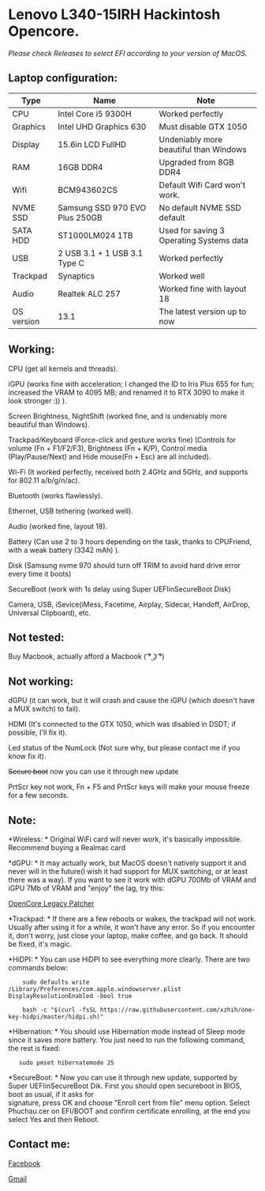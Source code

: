 # Lenovo L340-15IRH Hackintosh Opencore.

*Please check Releases to select EFI according to your version of MacOS.*

## Laptop configuration:
  | Type | Name | Note |
  | --- | --- | --- |
  | CPU | Intel Core i5 9300H | Worked perfectly |
  | Graphics | Intel UHD Graphics 630 | Must disable GTX 1050 |
  | Display | 15.6in LCD FullHD | Undeniably more beautiful than Windows |
  | RAM | 16GB DDR4 | Upgraded from 8GB DDR4 |
  | Wifi| BCM943602CS | Default Wifi Card won't work. |
  | NVME SSD| Samsung SSD 970 EVO Plus 250GB | No default NVME SSD default |
  | SATA HDD | ST1000LM024 1TB | Used for saving 3 Operating Systems data |
  | USB | 2 USB 3.1 + 1 USB 3.1 Type C | Worked perfectly |
  | Trackpad | Synaptics | Worked well |
  | Audio | Realtek ALC 257 | Worked fine with layout 18 |
  | OS version| 13.1 | The latest version up to now |
  


## Working:

  CPU (get all kernels and threads).
  
  iGPU (works fine with acceleration; I changed the ID to Iris Plus 655 for fun; increased the VRAM to 4095 MB; and renamed it to RTX 3090 to make it look stronger :)) ).
  
  Screen Brightness, NightShift (worked fine, and is undeniably more beautiful than Windows).
  
  Trackpad/Keyboard (Force-click and gesture works fine)
  (Controls for volume (Fn + F1/F2/F3), Brightness (Fn + K/P), Control media (Play/Pause/Next) and Hide mouse(Fn + Esc) are all included).
  
  Wi-Fi (It worked perfectly, received both 2.4GHz and 5GHz, and supports for 802.11 a/b/g/n/ac).
  
  Bluetooth (works flawlessly).
  
  Ethernet, USB tethering (worked well).
  
  Audio (worked fine, layout 18).
  
  Battery (Can use 2 to 3 hours depending on the task, thanks to CPUFriend, with a weak battery (3342 mAh) ).
  
  Disk (Samsung nvme 970 should turn off TRIM to avoid hard drive error every time it boots)
  
  SecureBoot (work with 1s delay using Super UEFIinSecureBoot Disk)
  
  Camera, USB, iSevice(iMess, Facetime, Airplay, Sidecar, Handoff, AirDrop, Universal Clipboard), etc.
  
## Not tested:

  Buy Macbook, actually afford a Macbook ( ͡° ͜ʖ ͡°)

## Not working:

  dGPU (it can work, but it will crash and cause the iGPU (which doesn't have a MUX switch) to fail).
  
  HDMI (It's connected to the GTX 1050, which was disabled in DSDT; if possible, I'll fix it).
  
  Led status of the NumLock (Not sure why, but please contact me if you know fix it).
  
  ~~Secure boot~~ now you can use it through new update
  
  PrtScr key not work, Fn + F5 and PrtScr keys will make your mouse freeze for a few seconds.
  
## Note:
  
  *Wireless: *
  Original WiFi card will never work, it's basically impossible. Recommend buying a Realmac card
  
  *dGPU: *
  It may actually work, but MacOS doesn't natively support it and never will in the future(I wish it had support for MUX switching, or at least there was a way). If you want to see it work with dGPU 700Mb of VRAM and iGPU 7Mb of VRAM and "enjoy" the lag, try this:
  
  [OpenCore Legacy Patcher](https://github.com/dortania/OpenCore-Legacy-Patcher)
     
  *Trackpad: *
  If there are a few reboots or wakes, the trackpad will not work. Usually after using it for a while, it won't have any error. So if you encounter it, don't worry, just close your laptop, make coffee, and go back. It should be fixed, it's magic.
  
  *HiDPI: *
    You can use HiDPI to see everything more clearly. There are two commands below:
  ```
      sudo defaults write /Library/Preferences/com.apple.windowserver.plist DisplayResolutionEnabled -bool true
  ```
    
  ```
      bash -c "$(curl -fsSL https://raw.githubusercontent.com/xzhih/one-key-hidpi/master/hidpi.sh)"
  ```
  
  *Hibernation: *
  You should use Hibernation mode instead of Sleep mode since it saves more battery. You just need to run the following command, the rest is fixed:
   ```
      sudo pmset hibernatemode 25
  ```
  *SecureBoot: *
  Now you can use it through new update, supported by Super UEFIinSecureBoot Dik. First you should open secureboot in BIOS, boot as usual, if it asks for       
  signature, press OK and choose "Enroll cert from file" menu option. Select Phuchau.cer on EFI/BOOT and confirm certificate enrolling, at the end you 
  select Yes and then Reboot.

  
## Contact me:

  [Facebook](https://www.facebook.com/phuchau.developer)
  
  [Gmail](MAILTO:phuchau.developer@gmail.com)
